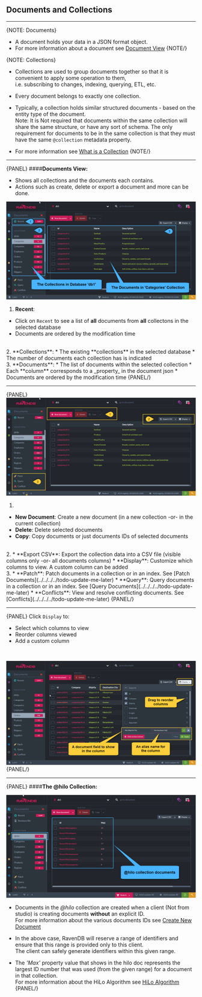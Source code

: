 ﻿## Documents and Collections
---

{NOTE: Documents}

* A document holds your data in a JSON format object.  
* For more information about a document see [Document View](../../../../todo-update-me-later)
{NOTE/}

{NOTE: Collections}

* Collections are used to group documents together so that it is convenient to apply some operation to them,  
  i.e. subscribing to changes, indexing, querying, ETL, etc.

* Every document belongs to exactly one collection.  

* Typically, a collection holds similar structured documents - based on the entity type of the document.  
  Note: It is Not required that documents within the same collection will share the same structure, or have any sort of schema.
  The only requirement for documents to be in the same collection is that they must have the same `@collection` metadata property.  

* For more information see [What is a Collection](/client-api/faq/what-is-a-collection)
{NOTE/}

---

{PANEL}
####**Documents View:**  

* Shows all collections and the documents each contains.  
* Actions such as create, delete or export a document and more can be done.  

![Figure 1. Documents and Collections](images/documents-and-collections-1.png "Collection 'Categories'")  

1.  **Recent**:
  *  Click on `Recent` to see a list of **all** documents from **all** collectons in the selected database  
  *  Documents are ordered by the modification time  
<br/>
2.  **Collections**:
  *  The existing **collections** in the selected database  
  *  The number of documents each collection has is indicated  
<br/>
3.  **Documents**:
  *  The list of documents within the selected collection  
  *  Each **column** corresponds to a _property_ in the document json  
  *  Documents are ordered by the modification time  
{PANEL/}

---

{PANEL}
![Figure 2. Actions](images/documents-and-collections-2.png "Actions")

1.  
  * **New Document**: Create a new document (in a new collection -or- in the current collection)  
  * **Delete**: Delete selected documents  
  * **Copy**: Copy documents or just documents IDs of selected documents  
<br/>
2.  
  *  **Export CSV**: Export the collection data into a CSV file (visible columns only -or- all documents columns)  
  *  **Display**: Customize which columns to view. A custom column can be added  
<br/>
3.  
  * **Patch**: Patch documents in a collection or in an index. See [Patch Documents](../../../../todo-update-me-later)  
  * **Query**: Query documents in a collection or in an index. See [Query Documents](../../../../todo-update-me-later)  
  * **Conflicts**: View and resolve conflicting documents. See [Conflicts](../../../../todo-update-me-later)  
{PANEL/}

---

{PANEL}
Click `Display` to:  

* Select which columns to view
* Reorder columns viewed
* Add a custom column
<br/>

![Figure 3. Manage Displayed Columns](images/documents-and-collections-3.png "Manage Displayed Columns")
{PANEL/}

---

{PANEL}
####**The @hilo Collection:**  

![Figure 4. hilo collection](images/documents-and-collections-4.png "The @hilo Collection")  

* Documents in the _@hilo_ collection are created when a client (Not from studio) is creating documents **without** an explicit ID.  
  For more information about the various documents IDs see [Create New Document](../../../../todo-update-me-later)  

* In the above case, RavenDB will reserve a range of identifiers and ensure that this range is provided only to this client.  
  The client can safely generate identifiers within this given range.  

* The _'Max'_ property value that shows in the hilo doc represents the largest ID number that was used (from the given range)
  for a document in that collection.  
  For more information about the HiLo Algorithm see [HiLo Algorithm](/client-api/document-identifiers/hilo-algorithm)  
{PANEL/}

